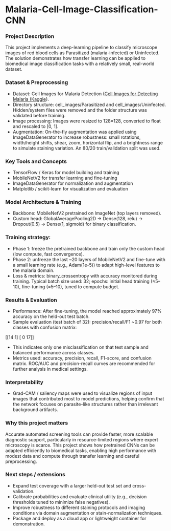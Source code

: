 # Malaria-Cell-Image-Classification-CNN

### Project Description
This project implements a deep-learning pipeline to classify microscope images of red blood cells as Parasitized (malaria-infected) or Uninfected. The solution demonstrates how transfer learning can be applied to biomedical image classification tasks with a relatively small, real-world dataset.

### Dataset & Preprocessing
- Dataset: Cell Images for Malaria Detection ([Cell Images for Detecting Malaria (Kaggle](https://www.kaggle.com/datasets/iarunava/cell-images-for-detecting-malaria/data)).
- Directory structure: cell_images/Parasitized and cell_images/Uninfected. Hidden/system files were removed and the folder structure was validated before training.
- Image processing: Images were resized to 128×128, converted to float and rescaled to [0, 1].
- Augmentation: On-the-fly augmentation was applied using ImageDataGenerator to increase robustness: small rotations, width/height shifts, shear, zoom, horizontal flip, and a brightness range to simulate staining variation. An 80/20 train/validation split was used.

### Key Tools and Concepts
- TensorFlow / Keras for model building and training
- MobileNetV2 for transfer learning and fine-tuning
- ImageDataGenerator for normalization and augmentation
- Matplotlib / scikit-learn for visualization and evaluation
  
### Model Architecture & Training
- Backbone: MobileNetV2 pretrained on ImageNet (top layers removed).
- Custom head: GlobalAveragePooling2D → Dense(128, relu) → Dropout(0.5) → Dense(1, sigmoid) for binary classification.

### Training strategy:
- Phase 1: freeze the pretrained backbone and train only the custom head (low compute, fast convergence).
- Phase 2: unfreeze the last ~20 layers of MobileNetV2 and fine-tune with a small learning rate (e.g., Adam(1e-5)) to adapt high-level features to the malaria domain.
- Loss & metrics: binary_crossentropy with accuracy monitored during training. Typical batch size used: 32; epochs: initial head training (≈5–10), fine-tuning (≈5–10), tuned to compute budget.

### Results & Evaluation
- Performance: After fine-tuning, the model reached approximately 97% accuracy on the held-out test batch.
- Sample evaluation (test batch of 32): precision/recall/F1 ~0.97 for both classes with confusion matrix:

[[14  1]
 [ 0 17]]
- This indicates only one misclassification on that test sample and balanced performance across classes.
- Metrics used: accuracy, precision, recall, F1-score, and confusion matrix. ROC/AUC and precision-recall curves are recommended for further analysis in medical settings.

### Interpretability
- Grad-CAM / saliency maps were used to visualize regions of input images that contributed most to model predictions, helping confirm that the network focuses on parasite-like structures rather than irrelevant background artifacts.

### Why this project matters
Accurate automated screening tools can provide faster, more scalable diagnostic support, particularly in resource-limited regions where expert microscopy is scarce. This project shows how pretrained CNNs can be adapted efficiently to biomedical tasks, enabling high performance with modest data and compute through transfer learning and careful preprocessing.

### Next steps / extensions
- Expand test coverage with a larger held-out test set and cross-validation.
- Calibrate probabilities and evaluate clinical utility (e.g., decision thresholds tuned to minimize false negatives).
- Improve robustness to different staining protocols and imaging conditions via domain augmentation or stain-normalization techniques.
- Package and deploy as a cloud app or lightweight container for demonstration.
